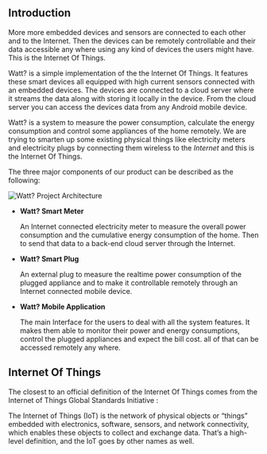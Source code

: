 ## Introduction

More more embedded devices and sensors are connected to each other and to the Internet. Then the devices can be remotely controllable and their data accessible any where using any kind of devices the users might have. This is the Internet Of Things.

Watt? is a simple implementation of the the Internet Of Things. It features these smart devices all equipped with high current sensors connected with an embedded devices. The devices are connected to a cloud server where it streams the data along with storing it locally in the device. From the cloud server you can access the devices data from any Android mobile device.

Watt? is a system to measure the power consumption, calculate the energy consumption and control some appliances of the home remotely. We are trying to smarten up some existing physical things like electricity meters and electricity plugs by connecting them wireless to the *Internet* and this is the Internet Of Things.

The three major components of our product can be described as the following:

![Watt? Project Architecture](WattArchitecture.png)

- **Watt? Smart Meter**

  An Internet connected electricity meter to measure the overall power consumption and the cumulative energy consumption of the home. Then to send that data to a back-end cloud server through the Internet.

- **Watt? Smart Plug**

  An external plug to measure the realtime power consumption of the plugged appliance and to make it controllable remotely through an Internet connected mobile device.

- **Watt? Mobile Application**

  The main Interface for the users to deal with all the system features. It makes them able to monitor their power and energy consumptions, control the plugged appliances and expect the bill cost. all of that can be accessed remotely any where.

## Internet Of Things

The closest to an official definition of the Internet Of Things comes from the Internet of Things Global Standards Initiative :

The Internet of Things (IoT) is the network of physical objects or “things” embedded
with electronics, software, sensors, and network connectivity, which enables these objects to
collect and exchange data. That’s a high-level definition, and the IoT goes by other names as
well. 

